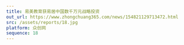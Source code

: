 ```yaml
---
title: 易美教育获易居中国数千万元战略投资
out_url: https://www.zhongchuang365.com/news/154821129713472.html
src: /assets/reports/18.jpg
platform: 众创网
sequence: 18
---
```

